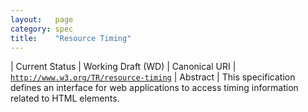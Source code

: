 ```yaml
---
layout:   page
category: spec
title:    "Resource Timing"
---
```


| Current Status | Working Draft (WD)
| Canonical URI | [`http://www.w3.org/TR/resource-timing`](http://www.w3.org/TR/resource-timing)
| Abstract | This specification defines an interface for web applications to access timing information related to HTML elements.